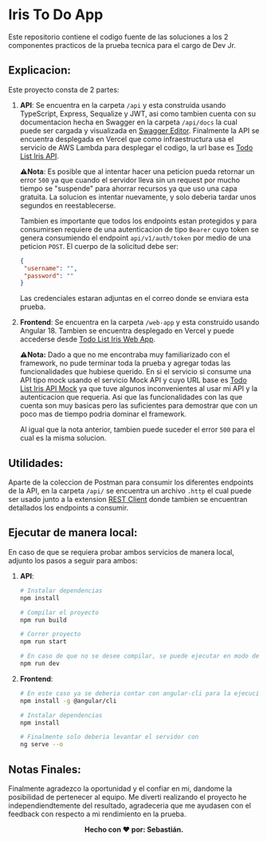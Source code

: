 # Iris To Do App
Este repositorio contiene el codigo fuente de las soluciones a los 2 componentes practicos de la prueba tecnica para el cargo de Dev Jr.

## Explicacion:
Este proyecto consta de 2 partes:
1. **API**: Se encuentra en la carpeta `/api` y esta construida usando TypeScript, Express, Sequalize y JWT, asi como tambien cuenta con su documentacion hecha en Swagger en la carpeta `/api/docs` la cual puede ser cargada y visualizada en [Swagger Editor](https://editor.swagger.io). Finalmente la API se encuentra desplegada en Vercel que como infraestructura usa el servicio de AWS Lambda para desplegar el codigo, la url base es [Todo List Iris API](https://todo-list-iris-app.vercel.app/api/v1/tasks).

   ⚠️**Nota**: Es posible que al intentar hacer una peticion pueda retornar un error `500` ya que cuando el servidor lleva sin un request por mucho tiempo se "suspende" para ahorrar recursos ya que uso una capa gratuita. La solucion es intentar nuevamente, y solo deberia tardar unos segundos en reestablecerse.

   Tambien es importante que todos los endpoints estan protegidos y para consumirsen requiere de una autenticacion de tipo `Bearer` cuyo token se genera consumiendo el endpoint `api/v1/auth/token` por medio de una peticion `POST`. El cuerpo de la solicitud debe ser:

   ```json
   {
    "username": "",
    "password": ""
   }
   ```

   Las credenciales estaran adjuntas en el correo donde se enviara esta prueba.

3. **Frontend**: Se encuentra en la carpeta `/web-app` y esta construido usando Angular 18. Tambien se encuentra desplegado en Vercel y puede accederse desde [Todo List Iris Web App](https://web-app-nine-olive.vercel.app).

   ⚠️**Nota:** Dado a que no me encontraba muy familiarizado con el framework, no pude terminar toda la prueba y agregar todas las funcionalidades que hubiese querido. En si el servicio si consume una API tipo mock usando el servicio Mock API y cuyo URL base es [Todo List Iris API Mock](https://66aec30bb05db47acc5842d7.mockapi.io/api/v1/tasks) ya que tuve algunos inconvenientes al usar mi API y la autenticacion que requeria. Asi que las funcionalidades con las que cuenta son muy basicas pero las suficientes para demostrar que con un poco mas de tiempo podria dominar el framework.

   Al igual que la nota anterior, tambien puede suceder el error `500` para el cual es la misma solucion.

## Utilidades:
Aparte de la coleccion de Postman para consumir los diferentes endpoints de la API, en la carpeta `/api/` se encuentra un archivo `.http` el cual puede ser usado junto a la extension [REST Client](https://marketplace.visualstudio.com/items?itemName=humao.rest-client) donde tambien se encuentran detallados los endpoints a consumir.

## Ejecutar de manera local:
En caso de que se requiera probar ambos servicios de manera local, adjunto los pasos a seguir para ambos:

1. **API**:
   ```bash
   # Instalar dependencias
   npm install

   # Compilar el proyecto
   npm run build

   # Correr proyecto
   npm run start

   # En caso de que no se desee compilar, se puede ejecutar en modo desarrollo
   npm run dev
   ```
3. **Frontend**:
   ```bash
   # En este caso ya se deberia contar con angular-cli para la ejecucion del mismo, en caso de que no se instala con el comando
   npm install -g @angular/cli

   # Instalar dependencias
   npm install

   # Finalmente solo deberia levantar el servidor con
   ng serve --o
   ```

## Notas Finales:
Finalmente agradezco la oportunidad y el confiar en mi, dandome la posibilidad de pertenecer al equipo. Me diverti realizando el proyecto he independiendtemente del resultado, agradeceria que me ayudasen con el feedback con respecto a mi rendimiento en la prueba.

<p align="center">
  <b>Hecho con &#10084; por: Sebastián. </b>
</p>
